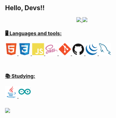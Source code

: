 ## Hello, Devs!!

<div align="center">
  <a href="https://github.com/mikaelisaac">
  <img height="180em" src="https://github-readme-stats.vercel.app/api?username=mikaelisaac&show_icons=true&theme=dracula&include_all_commits=true&count_private=true"/>
  <img height="180em" src="https://github-readme-stats.vercel.app/api/top-langs/?username=mikaelisaac&layout=compact&langs_count=7&theme=dracula"/>
</div>
  
### 🖥️ Languages and tools: 
<code><img width="40px" src="https://raw.githubusercontent.com/devicons/devicon/master/icons/html5/html5-original.svg"/></code>
<code><img width="40px" src="https://raw.githubusercontent.com/devicons/devicon/master/icons/css3/css3-original.svg"/></code>
<code><img width="40px" src="https://raw.githubusercontent.com/devicons/devicon/master/icons/javascript/javascript-plain.svg"/></code>
<code><img width="40px" src="https://raw.githubusercontent.com/devicons/devicon/master/icons/sass/sass-original.svg"/></code>
<code><img width="40px" src="https://raw.githubusercontent.com/devicons/devicon/master/icons/git/git-original.svg"/></code>
<code><img width="40px" src="https://raw.githubusercontent.com/devicons/devicon/master/icons/github/github-original.svg"/></code>
<code><img width="40px" src="https://raw.githubusercontent.com/devicons/devicon/master/icons/jquery/jquery-original.svg"/></code>
<code><img width="40px" src="https://raw.githubusercontent.com/devicons/devicon/master/icons/mysql/mysql-original.svg"/></code>
  
<br>
  
### 📚 Studying:<br>
<code><img width="40px" src="https://raw.githubusercontent.com/devicons/devicon/master/icons/java/java-original.svg"/></code>
<code><img width="40px" src="https://raw.githubusercontent.com/devicons/devicon/master/icons/arduino/arduino-original.svg"/></code>
##
 
<div>
  <a href="https://www.linkedin.com/in/mikaelisaac" target="_blank">
    <img src="https://img.shields.io/badge/-LinkedIn-%230077B5?style=for-the-badge&logo=linkedin&logoColor=white" target="_blank">
  </a>
</div>
